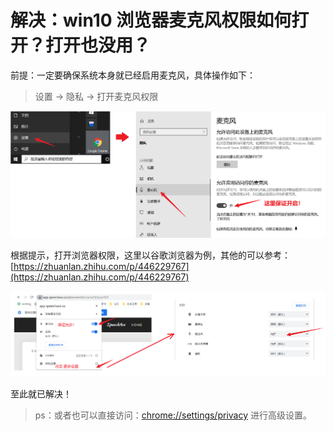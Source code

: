 # 解决：win10 浏览器麦克风权限如何打开？打开也没用？

前提：一定要确保系统本身就已经启用麦克风，具体操作如下：

> 设置 -> 隐私 -> 打开麦克风权限

![image-20220319172558355](img/win10浏览器麦克风权限/image-20220319172558355.png)

根据提示，打开浏览器权限，这里以谷歌浏览器为例，其他的可以参考：[https://zhuanlan.zhihu.com/p/446229767](https://zhuanlan.zhihu.com/p/446229767)

![image-20220319173009904](img/win10浏览器麦克风权限/image-20220319173009904.png)

至此就已解决！

> ps：或者也可以直接访问：[chrome://settings/privacy](chrome://settings/privacy) 进行高级设置。

